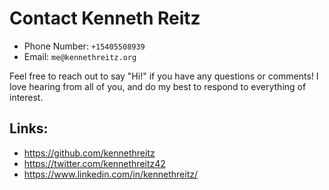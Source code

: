 # Contact Kenneth Reitz

- Phone Number: `+15405508939`
- Email: `me@kennethreitz.org`

Feel free to reach out to say "Hi!" if you have any questions or comments!
I love hearing from all of you, and do my best to respond to everything of interest.


## Links:

- https://github.com/kennethreitz
- https://twitter.com/kennethreitz42
- https://www.linkedin.com/in/kennethreitz/
